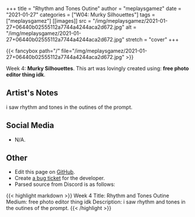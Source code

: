 +++
title =       "Rhythm and Tones Outine"
author =      "meplaysgamez"
date =        "2021-01-27"
categories =  ["W04: Murky Silhouettes"]
tags =        ["meplaysgamez"]
[[images]]
                      src = "/img/meplaysgamez/2021-01-27+06440b02555112a7744a4244aca2d672.jpg"
                      alt = "/img/meplaysgamez/2021-01-27+06440b02555112a7744a4244aca2d672.jpg"
                      stretch = "cover"
+++


{{< fancybox path="/" file="/img/meplaysgamez/2021-01-27+06440b02555112a7744a4244aca2d672.jpg" >}}


Week 4: **Murky Silhouettes**. This art was lovingly created using: **free photo editor thing idk**.

## Artist's Notes

i saw rhythm and tones in the outines of the prompt.

## Social Media

- N/A.

## Other

- Edit this page on [GitHub](https://github.com/teaminkling/web-refresh/edit/main/blog/content/blog/meplaysgamez-week-4-0b03.md).
- Create [a bug ticket](https://github.com/teaminkling/web-refresh/issues/new?assignees=&labels=bug&template=problem-report.md&title=) for the developer.
- Parsed source from Discord is as follows:

{{< highlight markdown >}}
Week 4
Title: Rhythm and Tones Outine
Medium: free photo editor thing idk
Description: i saw rhythm and tones in the outines of the prompt.
{{< /highlight >}}